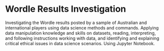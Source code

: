 # Wordle Results Investigation
Investigating the Wordle results posted by a sample of Australian and international players using data science methods and commands. Applying data manipulation knowledge and skills on datasets, reading, interpreting, and following instructions working with data, and identifying and explaining critical ethical issues in data science scenarios. Using Jupyter Notebook.
